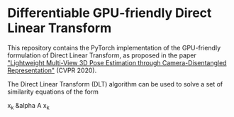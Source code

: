 # Differentiable GPU-friendly Direct Linear Transform
This repository contains the PyTorch implementation of the GPU-friendly formulation of Direct Linear Transform,
as proposed in the paper ["Lightweight Multi-View 3D Pose Estimation through Camera-Disentangled Representation"](https://arxiv.org/abs/2004.02186) (CVPR 2020).

The Direct Linear Transform (DLT) algorithm can be used to solve a set of similarity equations of the form

x<sub>k</sub> &alpha A x<sub>k</sub>
